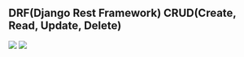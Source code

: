 ## DRF(Django Rest Framework) CRUD(Create, Read, Update, Delete) 
<p>
  <img src="https://img.icons8.com/ios/96/26e07f/django.png"/>
  <img src="https://img.icons8.com/ios/96/26e07f/python.png"/>
</p>

